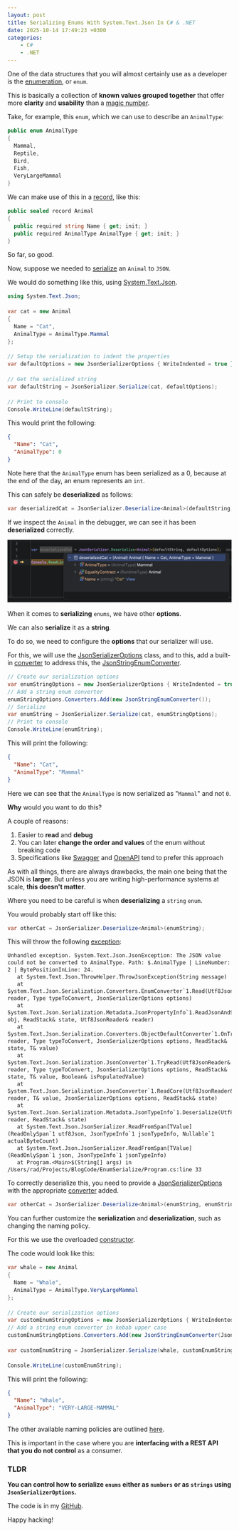 ```yaml
---
layout: post
title: Serializing Enums With System.Text.Json In C# & .NET
date: 2025-10-14 17:49:23 +0300
categories:
    - C#
    - .NET
---
```


One of the data structures that you will almost certainly use as a developer is the [enumeration](https://learn.microsoft.com/en-us/dotnet/csharp/language-reference/builtin-types/enum), or `enum`.

This is basically a collection of **known values grouped together** that offer more **clarity** and **usability** than a [magic number](https://en.wikipedia.org/wiki/Magic_number_(programming)).

Take, for example, this `enum`, which we can use to describe an `AnimalType`:

```c#
public enum AnimalType
{
  Mammal,
  Reptile,
  Bird,
  Fish,
  VeryLargeMammal
}
```

We can make use of this in a [record](https://learn.microsoft.com/en-us/dotnet/csharp/language-reference/builtin-types/record), like this:

```c#
public sealed record Animal
{
  public required string Name { get; init; }
  public required AnimalType AnimalType { get; init; }
}
```

So far, so good.

Now, suppose we needed to [serialize](https://learn.microsoft.com/en-us/dotnet/standard/serialization/) an `Animal` to `JSON`.

We would do something like this, using [System.Text.Json](https://learn.microsoft.com/en-us/dotnet/api/system.text.json?view=net-9.0).

```c#
using System.Text.Json;

var cat = new Animal
{
  Name = "Cat",
  AnimalType = AnimalType.Mammal
};

// Setup the serialization to indent the properties
var defaultOptions = new JsonSerializerOptions { WriteIndented = true };

// Get the serialized string
var defaultString = JsonSerializer.Serialize(cat, defaultOptions);

// Print to console
Console.WriteLine(defaultString);
```

This would print the following:

```json
{
  "Name": "Cat",
  "AnimalType": 0
}
```

Note here that the `AnimalType` enum has been serialized as a 0, because at the end of the day, an enum represents an `int`.

This can safely be **deserialized** as follows:

```c#
var deserializedCat = JsonSerializer.Deserialize<Animal>(defaultString, defaultOptions);
```

If we inspect the `Animal` in the debugger, we can see it has been **deserialized** correctly.

![DeserializedCat](../images/2025/10/DeserializedCat.png)

When it comes to **serializing** `enums`, we have other **options**.

We can also **serialize** it as a **string**.

To do so, we need to configure the **options** that our serializer will use.

For this, we will use the [JsonSerializerOptions](https://learn.microsoft.com/en-us/dotnet/api/system.text.json.jsonserializeroptions?view=net-9.0) class, and to this, add a built-in [converter](https://learn.microsoft.com/en-us/dotnet/api/system.text.json.serialization.jsonconverter-1?view=net-9.0) to address this, the [JsonStringEnumConverter](https://learn.microsoft.com/en-us/dotnet/api/system.text.json.serialization.jsonstringenumconverter?view=net-9.0).

```c#
// Create our serialization options
var enumStringOptions = new JsonSerializerOptions { WriteIndented = true };
// Add a string enum converter
enumStringOptions.Converters.Add(new JsonStringEnumConverter());
// Serialize
var enumString = JsonSerializer.Serialize(cat, enumStringOptions);
// Print to console
Console.WriteLine(enumString);
```

This will print the following:

```json
{
  "Name": "Cat",
  "AnimalType": "Mammal"
}
```

Here we can see that the `AnimalType` is now serialized as "`Mammal`" and not `0`.

**Why** would you want to do this?

 A couple of reasons:

1. Easier to **read** and **debug**
2. You can later **change the order and values** of the enum without breaking code
3. Specifications like [Swagger](https://swagger.io/) and [OpenAPI](https://www.openapis.org/) tend to prefer this approach

As with all things, there are always drawbacks, the main one being that the JSON is **larger**. But unless you are writing high-performance systems at scale, **this doesn't matter**.

Where you need to be careful is when **deserializing** a `string` `enum`.

You would probably start off like this:

```c#
var otherCat = JsonSerializer.Deserialize<Animal>(enumString);
```

This will throw the following [exception](https://learn.microsoft.com/en-us/dotnet/api/system.exception?view=net-9.0):

```plaintext
Unhandled exception. System.Text.Json.JsonException: The JSON value could not be converted to AnimalType. Path: $.AnimalType | LineNumber: 2 | BytePositionInLine: 24.
   at System.Text.Json.ThrowHelper.ThrowJsonException(String message)
   at System.Text.Json.Serialization.Converters.EnumConverter`1.Read(Utf8JsonReader& reader, Type typeToConvert, JsonSerializerOptions options)
   at System.Text.Json.Serialization.Metadata.JsonPropertyInfo`1.ReadJsonAndSetMember(Object obj, ReadStack& state, Utf8JsonReader& reader)
   at System.Text.Json.Serialization.Converters.ObjectDefaultConverter`1.OnTryRead(Utf8JsonReader& reader, Type typeToConvert, JsonSerializerOptions options, ReadStack& state, T& value)
   at System.Text.Json.Serialization.JsonConverter`1.TryRead(Utf8JsonReader& reader, Type typeToConvert, JsonSerializerOptions options, ReadStack& state, T& value, Boolean& isPopulatedValue)
   at System.Text.Json.Serialization.JsonConverter`1.ReadCore(Utf8JsonReader& reader, T& value, JsonSerializerOptions options, ReadStack& state)
   at System.Text.Json.Serialization.Metadata.JsonTypeInfo`1.Deserialize(Utf8JsonReader& reader, ReadStack& state)
   at System.Text.Json.JsonSerializer.ReadFromSpan[TValue](ReadOnlySpan`1 utf8Json, JsonTypeInfo`1 jsonTypeInfo, Nullable`1 actualByteCount)
   at System.Text.Json.JsonSerializer.ReadFromSpan[TValue](ReadOnlySpan`1 json, JsonTypeInfo`1 jsonTypeInfo)
   at Program.<Main>$(String[] args) in /Users/rad/Projects/BlogCode/EnumSerialize/Program.cs:line 33

```

To correctly deserialize this, you need to provide a [JsonSerializerOptions](https://learn.microsoft.com/en-us/dotnet/api/system.text.json.jsonserializeroptions?view=net-9.0) with the appropriate [converter](https://learn.microsoft.com/en-us/dotnet/api/system.text.json.serialization.jsonconverter-1?view=net-9.0) added.

```c#
var otherCat = JsonSerializer.Deserialize<Animal>(enumString, enumStringOptions);
```

You can further customize the **serialization** and **deserialization**, such as changing the naming policy.

For this we use the overloaded [constructor](https://learn.microsoft.com/en-us/dotnet/api/system.text.json.serialization.jsonstringenumconverter.-ctor?view=net-9.0#system-text-json-serialization-jsonstringenumconverter-ctor(system-text-json-jsonnamingpolicy-system-boolean)).

The code would look like this:

```c#
var whale = new Animal
{
  Name = "Whale",
  AnimalType = AnimalType.VeryLargeMammal
};

// Create our serialization options
var customEnumStringOptions = new JsonSerializerOptions { WriteIndented = true };
// Add a string enum converter in kebab upper case
customEnumStringOptions.Converters.Add(new JsonStringEnumConverter(JsonNamingPolicy.KebabCaseUpper));

var customEnumString = JsonSerializer.Serialize(whale, customEnumStringOptions);

Console.WriteLine(customEnumString);
```

This will print the following:

```json
{
  "Name": "Whale",
  "AnimalType": "VERY-LARGE-MAMMAL"
}
```

The other available naming policies are outlined [here](https://learn.microsoft.com/en-us/dotnet/api/system.text.json.jsonnamingpolicy?view=net-9.0).

This is important in the case where you are **interfacing with a REST API that you do not control** as a consumer.

### TLDR

**You can control how to serialize `enums` either as `numbers` or as `strings` using `JsonSerializerOptions`.**

The code is in my [GitHub](https://github.com/conradakunga/BlogCode/tree/master/2025-10-14%20-%20EnumSerialize).

Happy hacking!

